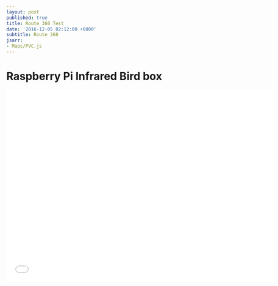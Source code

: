 ```yaml
---
layout: post
published: true
title: Route 360 Test
date: '2016-12-05 02:12:00 +0800'
subtitle: Route 360
jsarr:
- Maps/PVC.js
---
```

**Raspberry Pi Infrared Bird box**
========================


<p> 
<iframe frameborder="0" width="700" height="500" 
        sandbox="allow-same-origin allow-scripts"
        scrolling="no" seamless="seamless"
        src="/files/2016-07-17-IMD_MAP.html">
</iframe>
</p>


<!-- jsHeader -->
<script type="text/javascript">

var latlon = [53.343557, -1.778];
var map = L.map('map').setView(latlon, 13);

/* to change the location of the map change the lat and long, here 40.717192,-74.012042.
To change the default zoom level change 17 to another number. 0 is entire world twice over and 18 is the closest you can get
*/

// add an OpenStreetMap tile layer
L.tileLayer('https://a.tiles.mapbox.com/v3/mi.0ad4304c/{z}/{x}/{y}.png', {
  attribution: "<a href='https://www.mapbox.com/about/maps/' target='_blank'>© Mapbox © OpenStreetMap</a> | ÖPNV Daten © <a href='https://www.vbb.de/de/index.html' target='_blank'>VBB</a> | developed by <a href='https://www.route360.net/de/' target='_blank'>Route360°</a>"
}).addTo(map);

// set the service API-key
r360.config.serviceKey = 'OZIWK8M2YYLAMA2VNPAU';
r360.config.serviceUrl = 'https://service.route360.net/britishisles/';

// create a marker and add it to the map
var blueMarker = L.icon({
  iconUrl: 'https://developers.route360.net/download/basic-example/images/marker-icon.png',
  iconSize: [25, 41], // size of the icon
  iconAnchor: [12, 41], // point of the icon which will correspond to marker's location
});

var marker = L.marker((latlon), {
  icon: blueMarker
}).addTo(map);

// create the layer to add the polygons
var polygonLayer = r360.leafletPolygonLayer();
// add it to the map
map.addLayer(polygonLayer);

// define time steps and colors here. Always use time values of the same distance and not too much time. 
// the maximum travel time size is 2 hours, 7200s respectivly, higher values will be blocked be the server
// travel times are defined in seconds the initial values in minutes... Also the label may be altered here
var travelTimeControl = r360.travelTimeControl({
  travelTimes: [{
    time: 300,
    color: "#006837"
  }, {
    time: 600,
    color: "#39B54A"
  }, {
    time: 900,
    color: "#8CC63F"
  }, {
    time: 1200,
    color: "#F7931E"
  }, {
    time: 1500,
    color: "#F15A24"
  }, {
    time: 1800,
    color: "#C1272D"
  }],
  unit: 'min', // just a display value
  position: 'topright', // this is the position in the map
  label: r360.config.i18n.getSpan('travelTime'), // the label, customize for i18n
  initValue: 30 // the inital value has to match a time from travelTimes, e.g.: 40m == 2400s
});

//  bind the action to the travel time control
travelTimeControl.onSlideStop(function() {
  showPolygons();
});

// add a radio element with all the different transport types
var buttonOptions = {
  buttons: [
    // each button has a label which is displayed, a key, a tooltip for mouseover events 
    // and a boolean which indicates if the button is selected by default
    // labels may contain html
    {
      label: '<i class="fa fa-bicycle"></i> Cycling',
      key: 'bike',
      tooltip: 'Cycling speed is on average 15km/h',
      checked: false
    },

    {
      label: '<i class="fa fa-male"></i>  Walking',
      key: 'walk',
      tooltip: 'Walking speed is on average 5km/h',
      checked: true
    },

    {
      label: '<i class="fa fa-car"></i> Car',
      key: 'car',
      tooltip: 'Car speed is limited by speed limit',
      checked: false
    }
  ]
};

// create a new readio button control with the given options
var travelTypeButtons = r360.radioButtonControl(buttonOptions);

// add the newly created control to the map
map.addControl(travelTypeButtons);

 // bind the action to the change event of the radio travel mode element
    travelTypeButtons.onChange(function(value){ showPolygons(); });

// add the newly created control to the map
map.addControl(travelTimeControl);


// call the helper function to display polygons with initial value
showPolygons();

// select language
r360.config.i18n.switchLanguage();

// helper function to encapsulate the show polygon action
function showPolygons() {

  // you need to define some options for the polygon service
  // for more travel options check out the other tutorials
  var travelOptions = r360.travelOptions();
  // we only have one source which is the marker we just added
  travelOptions.addSource(marker);
  // we want to have polygons for whatever the user selects 
  travelOptions.setTravelTimes(travelTimeControl.getValues());
  // get the selected travel type from the control
  travelOptions.setTravelType(travelTypeButtons.getValue());
  
  

  // call the service
  r360.PolygonService.getTravelTimePolygons(travelOptions, function(polygons) {

    // in case there are already polygons on the map/layer clear them
    // and fit the map to the polygon bounds ('true' parameter)
    polygonLayer.clearAndAddLayers(polygons, true);
  });
};

// jsFooter
</script>
